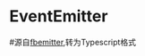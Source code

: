 # EventEmitter

#源自[fbemitter](https://github.com/facebookarchive/emitter/tree/master),转为Typescript格式
